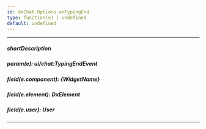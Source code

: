 ```yaml
---
id: dxChat.Options.onTypingEnd
type: function(e) | undefined
default: undefined
---
```

---
##### shortDescription
<!-- Description goes here -->

##### param(e): ui/chat:TypingEndEvent
<!-- Description goes here -->

##### field(e.component): {WidgetName}
<!-- Description goes here -->

##### field(e.element): DxElement
<!-- Description goes here -->

##### field(e.user): User
<!-- Description goes here -->

---
<!-- Description goes here -->